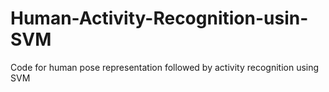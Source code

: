# Human-Activity-Recognition-usin-SVM
Code for human pose representation followed by activity recognition using SVM
